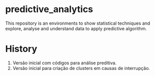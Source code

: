 # predictive_analytics
This repository is an environments to show statistical techniques and explore, analyse and understand data to apply predictive algorithm.

# History
1. Versão inicial com códigos para análise preditiva.
2. Versão inicial para criação de clusters em causas de interrupção.
